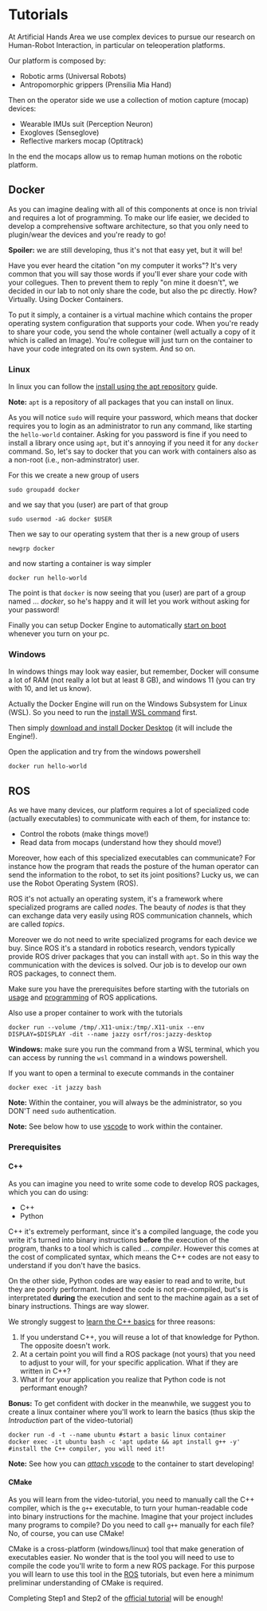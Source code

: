 # Tutorials

At Artificial Hands Area we use complex devices to pursue our research on Human-Robot Interaction, in particular on teleoperation platforms.

Our platform is composed by:

- Robotic arms (Universal Robots)
- Antropomorphic grippers (Prensilia Mia Hand)

Then on the operator side we use a collection of motion capture (mocap) devices:

- Wearable IMUs suit (Perception Neuron)
- Exogloves (Senseglove)  
- Reflective markers mocap (Optitrack)

In the end the mocaps allow us to remap human motions on the robotic platform.

## Docker

As you can imagine dealing with all of this components at once is non trivial and requires a lot of programming. To make our life easier, we decided to develop a comprehensive software architecture, so that you only need to plugin/wear the devices and you're ready to go!

**Spoiler:** we are still developing, thus it's not that easy yet, but it will be!

Have you ever heard the citation "on my computer it works"? It's very common that you will say those words if you'll ever share your code with your collegues. Then to prevent them to reply "on mine it doesn't", we decided in our lab to not only share the code, but also the pc directly. How? Virtually. Using Docker Containers. 

To put it simply, a container is a virtual machine which contains the proper operating system configuration that supports your code. When you're ready to share your code, you send the whole container (well actually a copy of it which is called an Image). You're collegue will just turn on the container to have your code integrated on its own system. And so on.

### Linux

In linux you can follow the [install using the apt repository](https://docs.docker.com/engine/install/ubuntu/#install-using-the-repository) guide. 

**Note:** `apt` is a repository of all packages that you can install on linux.

As you will notice `sudo` will require your password, which means that docker requires you to login as an administrator to run any command, like starting the `hello-world` container. Asking for you password is fine if you need to install a library once using `apt`, but it's annoying if you need it for any `docker` command. So, let's say to docker that you can work with containers also as a non-root (i.e., non-adminstrator) user.

For this we create a new group of users

    sudo groupadd docker

and we say that you (user) are part of that group

    sudo usermod -aG docker $USER

Then we say to our operating system that ther is a new group of users

    newgrp docker

and now starting a container is way simpler

    docker run hello-world

The point is that `docker` is now seeing that you (user) are part of a group named ... *docker*, so he's happy and it will let you work without asking for your password!

Finally you can setup Docker Engine to automatically [start on boot](https://docs.docker.com/engine/install/linux-postinstall/#configure-docker-to-start-on-boot-with-systemd) whenever you turn on your pc.

### Windows

In windows things may look way easier, but remember, Docker will consume a lot of RAM (not really a lot but at least 8 GB), and windows 11 (you can try with 10, and let us know).

Actually the Docker Engine will run on the Windows Subsystem for Linux (WSL). So you need to run the [install WSL command](https://learn.microsoft.com/en-us/windows/wsl/install#install-wsl-command) first.

Then simply [download and install Docker Desktop](https://docs.docker.com/desktop/setup/install/windows-install/) (it will include the Engine!).

Open the application and try from the windows powershell

    docker run hello-world

## ROS

As we have many devices, our platform requires a lot of specialized code (actually executables) to communicate with each of them, for instance to:

- Control the robots (make things move!)
- Read data from mocaps (understand how they should move!)

Moreover, how each of this specialized executables can communicate? For instance how the program that reads the posture of the human operator can send the information to the robot, to set its joint positions? Lucky us, we can use the Robot Operating System (ROS).

ROS it's not actually an operating system, it's a framework where specialized programs are called *nodes*. The beauty of *nodes* is that they can exchange data very easily using ROS communication channels, which are called *topics*.

Moreover we do not need to write specialized programs for each device we buy. Since ROS it's a standard in robotics research, vendors typically provide ROS driver packages that you can install with `apt`. So in this way the communication with the devices is solved. Our job is to develop our own ROS packages, to connect them.

Make sure you have the prerequisites before starting with the tutorials on [usage](https://docs.ros.org/en/jazzy/Tutorials/Beginner-CLI-Tools.html#) and [programming](https://docs.ros.org/en/jazzy/Tutorials/Beginner-Client-Libraries.html#) of ROS applications.

Also use a proper container to work with the tutorials

    docker run --volume /tmp/.X11-unix:/tmp/.X11-unix --env DISPLAY=$DISPLAY -dit --name jazzy osrf/ros:jazzy-desktop

**Windows:** make sure you run the command from a WSL terminal, which you can access by running the `wsl` command in a windows powershell.

If you want to open a terminal to execute commands in the container

    docker exec -it jazzy bash

**Note:** Within the container, you will always be the administrator, so you DON'T need `sudo` authentication.

**Note:** See below how to use [vscode](index.md/#code-editor) to work within the container.

### Prerequisites

#### C++

As you can imagine you need to write some code to develop ROS packages, which you can do using:

- C++
- Python

C++ it's extremely performant, since it's a compiled language, the code you write it's turned into binary instructions **before** the execution of the program, thanks to a tool which is called ... *compiler*. However this comes at the cost of complicated syntax, which means the C++ codes are not easy to understand if you don't have the basics.

On the other side, Python codes are way easier to read and to write, but they are poorly performant. Indeed the code is not pre-compiled, but's is interpretated **during** the execution and sent to the machine again as a set of binary instructions. Things are way slower.

We strongly suggest to [learn the C++ basics](https://www.youtube.com/watch?v=32jPsN3C9cw) for three reasons:

1. If you understand C++, you will reuse a lot of that knowledge for Python. The opposite doesn't work.
2. At a certain point you will find a ROS package (not yours) that you need to adjust to your will, for your specific application. What if they are written in C++?
3. What if for your application you realize that Python code is not performant enough?

**Bonus:** To get confident with docker in the meanwhile, we suggest you to create a linux container where you'll work to learn the basics (thus skip the *Introduction* part of the video-tutorial)

    docker run -d -t --name ubuntu #start a basic linux container
    docker exec -it ubuntu bash -c 'apt update && apt install g++ -y' #install the C++ compiler, you will need it!

**Note:** See how you can [*attach* vscode](https://code.visualstudio.com/) to the container to start developing!

#### CMake

As you will learn from the video-tutorial, you need to manually call the C++ compiler, which is the `g++` executable, to turn your human-readable code into binary instructions for the machine. Imagine that your project includes many programs to compile? Do you need to call `g++` manually for each file? No, of course, you can use CMake!

CMake is a cross-platform (windows/linux) tool that make generation of executables easier. No wonder that is the tool you will need to use to compile the code you'll write to form a new ROS package. For this purpose you will learn to use this tool in the [ROS](#ros) tutorials, but even here a minimum preliminar understanding of CMake is required. 

Completing Step1 and Step2 of the [official tutorial](https://cmake.org/cmake/help/latest/guide/tutorial/index.html) will be enough!
